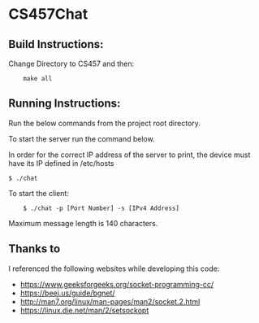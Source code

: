 # CS457Chat

## Build Instructions:

Change Directory to CS457 and then:
```
    make all
```

## Running Instructions:
Run the below commands from the project root directory. 

To start the server run the command below.
 
In order for the correct IP address of the server to print, the device must have its IP defined in /etc/hosts
```
$ ./chat 
```

To start the client:
```
    $ ./chat -p [Port Number] -s [IPv4 Address]
```

Maximum message length is 140 characters. 

## Thanks to
I referenced the following websites while developing this code:
  - https://www.geeksforgeeks.org/socket-programming-cc/
  - https://beej.us/guide/bgnet/
  - http://man7.org/linux/man-pages/man2/socket.2.html
  - https://linux.die.net/man/2/setsockopt